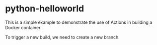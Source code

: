 # python-helloworld

This is a simple example to demonstrate the use of Actions in building a Docker container.

To trigger a new build, we need to create a new branch.
